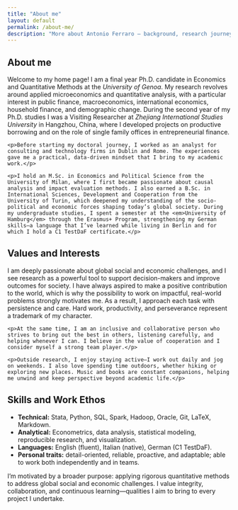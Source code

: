 ```yaml
---
title: "About me"
layout: default
permalink: /about-me/
description: "More about Antonio Ferraro — background, research journey, and motivation."
---
```


<section id="about-full">
  <h2>About me</h2>
  <div class="card">
    <p>Welcome to my home page! I am a final year Ph.D. candidate in Economics and Quantitative Methods at the <em>University of Genoa</em>. My research revolves around applied microeconomics and quantitative analysis, with a particular interest in public finance, macroeconomics, international economics, household finance, and demographic change. During the second year of my Ph.D. studies I was a Visiting Researcher at <em>Zhejiang International Studies University</em> in Hangzhou, China, where I developed projects on productive borrowing and on the role of single family offices in entrepreneurial finance.</p>

    <p>Before starting my doctoral journey, I worked as an analyst for consulting and technology firms in Dublin and Rome. The experiences gave me a practical, data-driven mindset that I bring to my academic work.</p>

    <p>I hold an M.Sc. in Economics and Political Science from the University of Milan, where I first became passionate about causal analysis and impact evaluation methods. I also earned a B.Sc. in International Sciences, Development and Cooperation from the University of Turin, which deepened my understanding of the socio-political and economic forces shaping today’s global society. During my undergraduate studies, I spent a semester at the <em>University of Hamburg</em> through the Erasmus+ Program, strengthening my German skills—a language that I’ve learned while living in Berlin and for which I hold a C1 TestDaF certificate.</p>
  </div>
</section>

<section id="values" style="margin-top:22px;">
  <h2>Values and Interests</h2>
  <div class="card">
    <p>I am deeply passionate about global social and economic challenges, and I see research as a powerful tool to support decision-makers and improve outcomes for society. I have always aspired to make a positive contribution to the world, which is why the possibility to work on impactful, real-world problems strongly motivates me. As a result, I approach each task with persistence and care. Hard work, productivity, and perseverance represent a trademark of my character.</p>

    <p>At the same time, I am an inclusive and collaborative person who strives to bring out the best in others, listening carefully, and helping whenever I can. I believe in the value of cooperation and I consider myself a strong team player.</p>

    <p>Outside research, I enjoy staying active—I work out daily and jog on weekends. I also love spending time outdoors, whether hiking or exploring new places. Music and books are constant companions, helping me unwind and keep perspective beyond academic life.</p>
  </div>
</section>

<section id="skills" style="margin-top:22px;">
  <h2>Skills and Work Ethos</h2>
  <div class="card">
    <ul class="plain">
      <li class="item"><strong>Technical:</strong> Stata, Python, SQL, Spark, Hadoop, Oracle, Git, LaTeX, Markdown.</li>
      <li class="item"><strong>Analytical:</strong> Econometrics, data analysis, statistical modeling, reproducible research, and visualization.</li>
      <li class="item"><strong>Languages:</strong> English (fluent), Italian (native), German (C1 TestDaF).</li>
      <li class="item"><strong>Personal traits:</strong> detail-oriented, reliable, proactive, and adaptable; able to work both independently and in teams.</li>
    </ul>
    <p style="margin-top:14px;">I’m motivated by a broader purpose: applying rigorous quantitative methods to address global social and economic challenges. I value integrity, collaboration, and continuous learning—qualities I aim to bring to every project I undertake.</p>
  </div>
</section>
